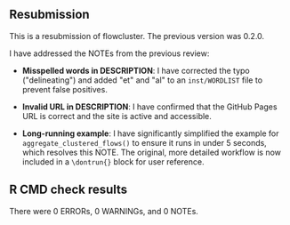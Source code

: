## Resubmission

This is a resubmission of flowcluster. The previous version was 0.2.0.

I have addressed the NOTEs from the previous review:

* **Misspelled words in DESCRIPTION**: I have corrected the typo ("delineating") and added "et" and "al" to an `inst/WORDLIST` file to prevent false positives.

* **Invalid URL in DESCRIPTION**: I have confirmed that the GitHub Pages URL is correct and the site is active and accessible.

* **Long-running example**: I have significantly simplified the example for `aggregate_clustered_flows()` to ensure it runs in under 5 seconds, which resolves this NOTE. The original, more detailed workflow is now included in a `\dontrun{}` block for user reference.

## R CMD check results

There were 0 ERRORs, 0 WARNINGs, and 0 NOTEs.
